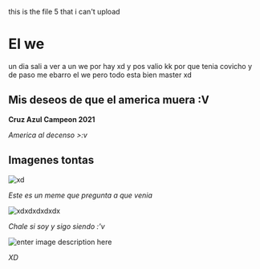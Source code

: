 this is the file 5 that i can't upload
# El we

un dia sali a ver a un we por hay xd y pos valio kk por que tenia covicho y 
de paso me ebarro el we pero todo esta bien master xd

## Mis deseos de que el america muera :V
**Cruz Azul Campeon 2021**

*America al decenso >:v*

## Imagenes tontas
![xd](https://es-static.z-dn.net/files/d4a/4e04d0c589fa2a3c2ae2052ff6fae348.jpg)

*Este es un meme que pregunta a que venia*

![xdxdxdxdxdx](https://i.pinimg.com/originals/62/62/b8/6262b818aa8ee8e96b2a9065e50f00b6.png)

*Chale si soy y sigo siendo :'v*

![enter image description here](https://imagenes.t13.cl/images/original/2016/04/1460154368-hqdefault.jpg)

*XD*

